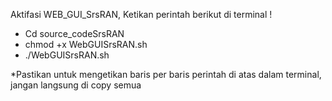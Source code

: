 Aktifasi WEB_GUI_SrsRAN, Ketikan perintah berikut di terminal !

- Cd source_codeSrsRAN
- chmod +x WebGUISrsRAN.sh
- ./WebGUISrsRAN.sh

*Pastikan untuk mengetikan baris per baris perintah di atas dalam terminal, jangan langsung di copy semua 

 
